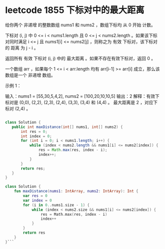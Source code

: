 # leetcode 1855 下标对中的最大距离

给你两个 非递增 的整数数组 nums1​​​​​​ 和 nums2​​​​​​ ，数组下标均 从 0 开始 计数。

下标对 (i, j) 中 0 <= i < nums1.length 且 0 <= j < nums2.length 。如果该下标对同时满足 i <= j 且 nums1[i] <= nums2[j] ，则称之为 有效 下标对，该下标对的 距离 为 j - i​​ 。​​

返回所有 有效 下标对 (i, j) 中的 最大距离 。如果不存在有效下标对，返回 0 。

一个数组 arr ，如果每个 1 <= i < arr.length 均有 arr[i-1] >= arr[i] 成立，那么该数组是一个 非递增 数组。

 示例 1：
 
 输入：nums1 = [55,30,5,4,2], nums2 = [100,20,10,10,5]
 输出：2
 解释：有效下标对是 (0,0), (2,2), (2,3), (2,4), (3,3), (3,4) 和 (4,4) 。
 最大距离是 2 ，对应下标对 (2,4) 。
 
 ```java

class Solution {
    public int maxDistance(int[] nums1, int[] nums2) {
        int res = 0;
        int index = 0;
        for (int i = 0; i < nums1.length; i++) {
            while (index < nums2.length && nums1[i] <= nums2[index]) {
                res = Math.max(res, index - i);
                index++;
            }
        }
        return res;
    }
}
```

```kotlin
class Solution {
    fun maxDistance(nums1: IntArray, nums2: IntArray): Int {
        var res = 0
        var index = 0
        for (i in 0..nums1.size - 1) {
            while (index < nums2.size && nums1[i] <= nums2[index]) {
                res = Math.max(res, index - i)
                index++
            }
        }
        return res
    }
}```
